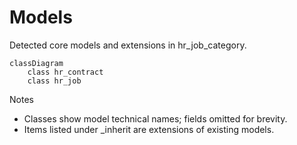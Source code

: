 # Models

Detected core models and extensions in hr_job_category.

```mermaid
classDiagram
    class hr_contract
    class hr_job
```

Notes
- Classes show model technical names; fields omitted for brevity.
- Items listed under _inherit are extensions of existing models.
